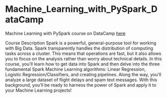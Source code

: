 # Machine_Learning_with_PySpark_DataCamp
Machine Learning with PySpark course on DataCamp [here](https://app.datacamp.com/learn/courses/machine-learning-with-pyspark)

Course Description
Spark is a powerful, general-purpose tool for working with Big Data. Spark transparently handles the distribution of computing tasks across a cluster. This means that operations are fast, but it also allows you to focus on the analysis rather than worry about technical details. In this course, you'll learn how to get data into Spark and then delve into the three fundamental Spark Machine Learning algorithms: Linear Regression, Logistic Regression/Classifiers, and creating pipelines. Along the way, you'll analyze a large dataset of flight delays and spam text messages. With this background, you'll be ready to harness the power of Spark and apply it to your Machine Learning projects!
